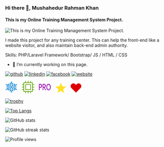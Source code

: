 ### Hi there 👋, Mushahedur Rahman Khan
#### This is my Online Training Management System Project. 
![This is my Online Training Management System Project. ](https://www.linkedin.com/in/mushahadur/overlay/background-image/)

I made this project for any training center. This can help the front-end like a website visitor, and also maintain back-end admin authority.

Skills: PHP/Laravel Framework/ Bootstrap/ JS / HTML / CSS

- 🔭 I’m currently working on this page. 


[<img src='https://cdn.jsdelivr.net/npm/simple-icons@3.0.1/icons/github.svg' alt='github' height='40'>](https://github.com/mushahadur)  [<img src='https://cdn.jsdelivr.net/npm/simple-icons@3.0.1/icons/linkedin.svg' alt='linkedin' height='40'>](https://www.linkedin.com/in/https://www.linkedin.com/in/mushahadur//)  [<img src='https://cdn.jsdelivr.net/npm/simple-icons@3.0.1/icons/facebook.svg' alt='facebook' height='40'>](https://www.facebook.com/https://www.facebook.com/mrkpulock25/)  [<img src='https://cdn.jsdelivr.net/npm/simple-icons@3.0.1/icons/icloud.svg' alt='website' height='40'>](https://mushahadur.github.io/Portfolio-Website)  

<a href='https://archiveprogram.github.com/'><img src='https://raw.githubusercontent.com/acervenky/animated-github-badges/master/assets/acbadge.gif' width='40' height='40'></a> <a href='https://docs.github.com/en/developers'><img src='https://raw.githubusercontent.com/acervenky/animated-github-badges/master/assets/devbadge.gif' width='40' height='40'></a> <a href='https://github.com/pricing'><img src='https://raw.githubusercontent.com/acervenky/animated-github-badges/master/assets/pro.gif' width='40' height='40'></a> <a href='https://stars.github.com/'><img src='https://raw.githubusercontent.com/acervenky/animated-github-badges/master/assets/starbadge.gif' width='35' height='35'></a> <a href='https://docs.github.com/en/github/supporting-the-open-source-community-with-github-sponsors'><img src='https://raw.githubusercontent.com/acervenky/animated-github-badges/master/assets/sponsorbadge.gif' width='35' height='35'></a> 

[![trophy](https://github-profile-trophy.vercel.app/?username=mushahadur)](https://github.com/ryo-ma/github-profile-trophy)

[![Top Langs](https://github-readme-stats.vercel.app/api/top-langs/?username=mushahadur)](https://github.com/anuraghazra/github-readme-stats)

![GitHub stats](https://github-readme-stats.vercel.app/api?username=mushahadur&show_icons=true&count_private=true)  

![GitHub streak stats](https://streak-stats.demolab.com/?user=mushahadur)  

![Profile views](https://gpvc.arturio.dev/mushahadur)  
